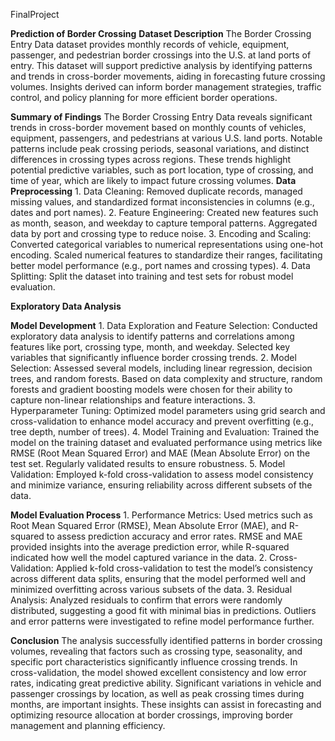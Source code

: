 FinalProject

**Prediction of Border Crossing** 
**Dataset Description**
    The Border Crossing Entry Data dataset provides monthly records of vehicle, equipment, passenger, and pedestrian border crossings into the U.S. at land ports of entry. This dataset will support predictive analysis by identifying patterns and trends in cross-border movements, aiding in forecasting future crossing volumes. Insights derived can inform border management strategies, traffic control, and policy planning for more efficient border operations.

**Summary of Findings**
    The Border Crossing Entry Data reveals significant trends in cross-border movement based on monthly counts of vehicles, equipment, passengers, and pedestrians at various U.S. land ports. Notable patterns include peak crossing periods, seasonal variations, and distinct differences in crossing types across regions. These trends highlight potential predictive variables, such as port location, type of crossing, and time of year, which are likely to impact future crossing volumes.
**Data Preprocessing**
    1.	Data Cleaning: Removed duplicate records, managed missing values, and standardized format inconsistencies in columns (e.g., dates and port names).
    2.	Feature Engineering: Created new features such as month, season, and weekday to capture temporal patterns. Aggregated data by port and crossing type to reduce noise.
    3.	Encoding and Scaling: Converted categorical variables to numerical representations using one-hot encoding. Scaled numerical features to standardize their ranges, facilitating better model performance (e.g., port names and crossing types).
    4.	Data Splitting: Split the dataset into training and test sets for robust model evaluation.


**Exploratory Data Analysis**

**Model Development**
    1.	Data Exploration and Feature Selection: Conducted exploratory data analysis to identify patterns and correlations among features like port, crossing type, month, and weekday. Selected key variables that significantly influence border crossing trends.
    2.	Model Selection: Assessed several models, including linear regression, decision trees, and random forests. Based on data complexity and structure, random forests and gradient boosting models were chosen for their ability to capture non-linear relationships and feature interactions.
    3.	Hyperparameter Tuning: Optimized model parameters using grid search and cross-validation to enhance model accuracy and prevent overfitting (e.g., tree depth, number of trees).
    4.	Model Training and Evaluation: Trained the model on the training dataset and evaluated performance using metrics like RMSE (Root Mean Squared Error) and MAE (Mean Absolute Error) on the test set. Regularly validated results to ensure robustness.
    5.	 Model Validation: Employed k-fold cross-validation to assess model consistency and minimize variance, ensuring reliability across different subsets of the data.


**Model Evaluation Process**
    1.	Performance Metrics: Used metrics such as Root Mean Squared Error (RMSE), Mean Absolute Error (MAE), and R-squared to assess prediction accuracy and error rates. RMSE and MAE provided insights into the average prediction error, while R-squared indicated how well the model captured variance in the data.
    2.	Cross-Validation: Applied k-fold cross-validation to test the model’s consistency across different data splits, ensuring that the model performed well and minimized overfitting across various subsets of the data.
    3.	Residual Analysis: Analyzed residuals to confirm that errors were randomly distributed, suggesting a good fit with minimal bias in predictions. Outliers and error patterns were investigated to refine model performance further.


**Conclusion**
    The analysis successfully identified patterns in border crossing volumes, revealing that factors such as crossing type, seasonality, and specific port characteristics significantly influence crossing trends. In cross-validation, the model showed excellent consistency and low error rates, indicating great predictive ability. Significant variations in vehicle and passenger crossings by location, as well as peak crossing times during months, are important insights. These insights can assist in forecasting and optimizing resource allocation at border crossings, improving border management and planning efficiency.

